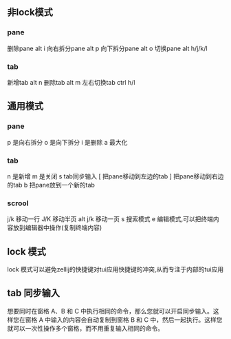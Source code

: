 ## 非lock模式
### pane
删除pane alt i
向右拆分pane alt p
向下拆分pane alt o
切换pane alt h/j/k/l

### tab
新增tab alt n
删除tab alt m
左右切换tab ctrl h/l

## 通用模式
### pane
 p 是向右拆分
 o 是向下拆分
 i 是删除
 a 最大化

### tab
 n 是新增
 m 是关闭
 s tab同步输入
 [ 把pane移动到左边的tab
 ] 把pane移动到右边的tab
 b 把pane放到一个新的tab

### scrool
 j/k 移动一行
 J/K 移动半页
 alt j/k 移动一页
 s 搜索模式
 e 编辑模式,可以把终端内容放到编辑器中操作(复制终端内容)


## lock 模式
 lock 模式可以避免zellij的快捷键对tui应用快捷键的冲突,从而专注于内部的tui应用

## tab 同步输入
想要同时在窗格 A、B 和 C 中执行相同的命令，那么您就可以开启同步输入。这样您在窗格 A 中输入的内容会自动复制到窗格 B 和 C 中，然后一起执行。这样您就可以一次性操作多个窗格，而不用重复输入相同的命令。
